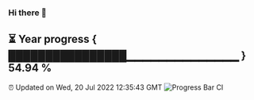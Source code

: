 ### Hi there 👋
⏳ Year progress { ████████████████▁▁▁▁▁▁▁▁▁▁▁▁▁▁ } 54.94 %
---
⏰ Updated on Wed, 20 Jul 2022 12:35:43 GMT
![Progress Bar CI](https://github.com/liununu/liununu/workflows/Progress%20Bar%20CI/badge.svg)
